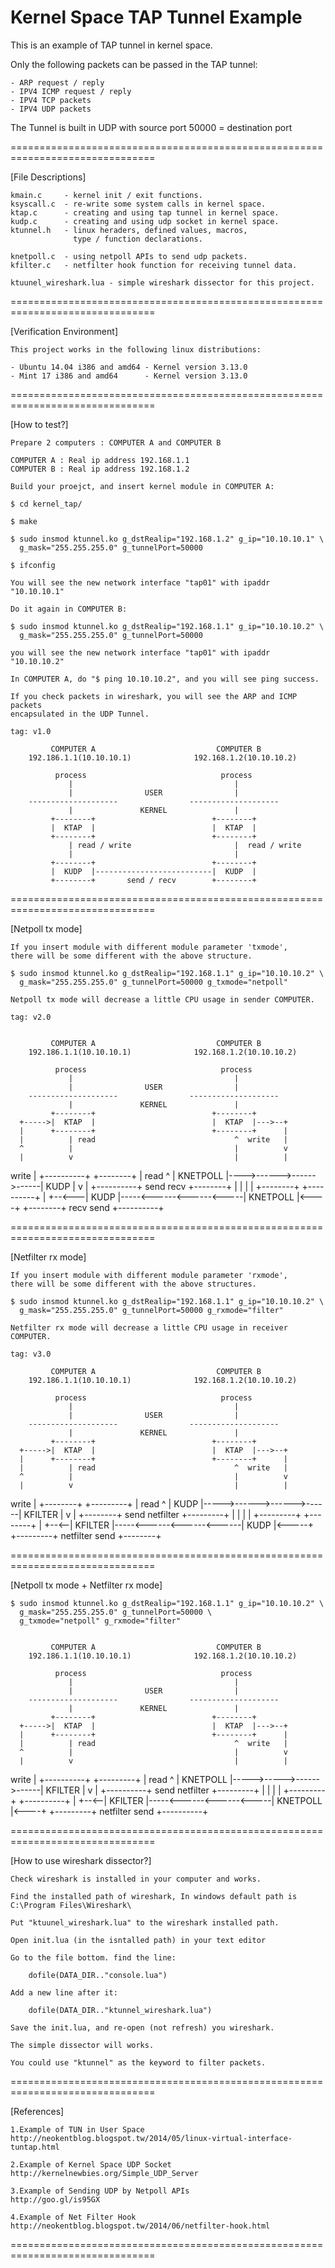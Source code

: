Kernel Space TAP Tunnel Example
===============================

This is an example of TAP tunnel in kernel space.

Only the following packets can be passed in the TAP tunnel:

    - ARP request / reply
    - IPV4 ICMP request / reply
    - IPV4 TCP packets
    - IPV4 UDP packets

The Tunnel is built in UDP with source port 50000 = destination port

===============================================================================

[File Descriptions]

    kmain.c     - kernel init / exit functions.
    ksyscall.c  - re-write some system calls in kernel space.
    ktap.c      - creating and using tap tunnel in kernel space.
    kudp.c      - creating and using udp socket in kernel space.
    ktunnel.h   - linux heraders, defined values, macros,
                  type / function declarations.

    knetpoll.c  - using netpoll APIs to send udp packets.
    kfilter.c   - netfilter hook function for receiving tunnel data.

    ktuunel_wireshark.lua - simple wireshark dissector for this project.

===============================================================================

[Verification Environment]

    This project works in the following linux distributions:

    - Ubuntu 14.04 i386 and amd64 - Kernel version 3.13.0
    - Mint 17 i386 and amd64      - Kernel version 3.13.0

===============================================================================

[How to test?]

    Prepare 2 computers : COMPUTER A and COMPUTER B

    COMPUTER A : Real ip address 192.168.1.1
    COMPUTER B : Real ip address 192.168.1.2

    Build your proejct, and insert kernel module in COMPUTER A:

    $ cd kernel_tap/

    $ make

    $ sudo insmod ktunnel.ko g_dstRealip="192.168.1.2" g_ip="10.10.10.1" \
      g_mask="255.255.255.0" g_tunnelPort=50000

    $ ifconfig

    You will see the new network interface "tap01" with ipaddr "10.10.10.1"

    Do it again in COMPUTER B:

    $ sudo insmod ktunnel.ko g_dstRealip="192.168.1.1" g_ip="10.10.10.2" \
      g_mask="255.255.255.0" g_tunnelPort=50000

    you will see the new network interface "tap01" with ipaddr "10.10.10.2"

    In COMPUTER A, do "$ ping 10.10.10.2", and you will see ping success.

    If you check packets in wireshark, you will see the ARP and ICMP packets
    encapsulated in the UDP Tunnel.

    tag: v1.0

             COMPUTER A                           COMPUTER B
        192.186.1.1(10.10.10.1)              192.168.1.2(10.10.10.2)

              process                              process
                 |                                    |
                 |                USER                |
        --------------------                --------------------
                 |               KERNEL               |
             +--------+                          +--------+
             |  KTAP  |                          |  KTAP  |
             +--------+                          +--------+
                 | read / write                       |  read / write
                 |                                    |
             +--------+                          +--------+
             |  KUDP  |--------------------------|  KUDP  |
             +--------+       send / recv        +--------+


===============================================================================

[Netpoll tx mode]

    If you insert module with different module parameter 'txmode',
    there will be some different with the above structure.

    $ sudo insmod ktunnel.ko g_dstRealip="192.168.1.1" g_ip="10.10.10.2" \
      g_mask="255.255.255.0" g_tunnelPort=50000 g_txmode="netpoll"

    Netpoll tx mode will decrease a little CPU usage in sender COMPUTER.

    tag: v2.0


             COMPUTER A                           COMPUTER B
        192.186.1.1(10.10.10.1)              192.168.1.2(10.10.10.2)

              process                              process
                 |                                    |
                 |                USER                |
        --------------------                --------------------
                 |               KERNEL               |
             +--------+                          +--------+
      +----->|  KTAP  |                          |  KTAP  |--->--+
      |      +--------+                          +--------+      |
      |          | read                               ^  write   |
      ^          |                                    |          v
      |          v                                    |          |
write |     +----------+                         +--------+      | read
      ^     | KNETPOLL |---->------>------>------|  KUDP  |      v
      |     +----------+  send              recv +--------+      |
      |                                                          |
      |      +--------+                         +----------+     |
      +--<---|  KUDP  |-----<------<------<-----| KNETPOLL |<----+
             +--------+ recv               send +----------+


===============================================================================

[Netfilter rx mode]

    If you insert module with different module parameter 'rxmode',
    there will be some different with the above structures.

    $ sudo insmod ktunnel.ko g_dstRealip="192.168.1.1" g_ip="10.10.10.2" \
      g_mask="255.255.255.0" g_tunnelPort=50000 g_rxmode="filter"

    Netfilter rx mode will decrease a little CPU usage in receiver COMPUTER.

    tag: v3.0

             COMPUTER A                           COMPUTER B
        192.186.1.1(10.10.10.1)              192.168.1.2(10.10.10.2)

              process                              process
                 |                                    |
                 |                USER                |
        --------------------                --------------------
                 |               KERNEL               |
             +--------+                          +--------+
      +----->|  KTAP  |                          |  KTAP  |--->--+
      |      +--------+                          +--------+      |
      |          | read                               ^  write   |
      ^          |                                    |          v
      |          v                                    |          |
write |      +--------+                          +---------+     | read
      ^      |  KUDP  |----->------>------>------| KFILTER |     v
      |      +--------+ send           netfilter +---------+     |
      |                                                          |
      |     +---------+                          +--------+      |
      +--<--| KFILTER |-----<------<------<------|  KUDP  |<-----+
            +---------+ netfilter           send +--------+


===============================================================================

[Netpoll tx mode + Netfilter rx mode]

    $ sudo insmod ktunnel.ko g_dstRealip="192.168.1.1" g_ip="10.10.10.2" \
      g_mask="255.255.255.0" g_tunnelPort=50000 \
      g_txmode="netpoll" g_rxmode="filter"


             COMPUTER A                           COMPUTER B
        192.186.1.1(10.10.10.1)              192.168.1.2(10.10.10.2)

              process                              process
                 |                                    |
                 |                USER                |
        --------------------                --------------------
                 |               KERNEL               |
             +--------+                          +--------+
      +----->|  KTAP  |                          |  KTAP  |--->--+
      |      +--------+                          +--------+      |
      |          | read                               ^  write   |
      ^          |                                    |          v
      |          v                                    |          |
write |     +----------+                         +---------+     | read
      ^     | KNETPOLL |----->----->------>------| KFILTER |     v
      |     +----------+ send          netfilter +---------+     |
      |                                                          |
      |     +---------+                         +----------+     |
      +--<--| KFILTER |-----<------<------<-----| KNETPOLL |<----+
            +---------+ netfilter          send +----------+


===============================================================================

[How to use wireshark dissector?]

    Check wireshark is installed in your computer and works.

    Find the installed path of wireshark, In windows default path is
    C:\Program Files\Wireshark\

    Put "ktuunel_wireshark.lua" to the wireshark installed path.

    Open init.lua (in the isntalled path) in your text editor

    Go to the file bottom. find the line:

        dofile(DATA_DIR.."console.lua")

    Add a new line after it:

        dofile(DATA_DIR.."ktunnel_wireshark.lua")

    Save the init.lua, and re-open (not refresh) you wireshark.

    The simple dissector will works.

    You could use "ktunnel" as the keyword to filter packets.

===============================================================================

[References]

    1.Example of TUN in User Space
    http://neokentblog.blogspot.tw/2014/05/linux-virtual-interface-tuntap.html

    2.Example of Kernel Space UDP Socket
    http://kernelnewbies.org/Simple_UDP_Server

    3.Example of Sending UDP by Netpoll APIs
    http://goo.gl/is95GX

    4.Example of Net Filter Hook
    http://neokentblog.blogspot.tw/2014/06/netfilter-hook.html

===============================================================================
